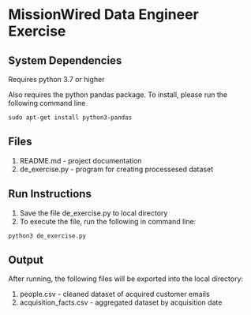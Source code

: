 # MissionWired Data Engineer Exercise

## System Dependencies

Requires python 3.7 or higher

Also requires the python pandas package. To install, please run the following command line 

```
sudo apt-get install python3-pandas
```

## Files
1. README.md - project documentation
2. de_exercise.py - program for creating processesed dataset

## Run Instructions
1. Save the file de_exercise.py to local directory
2. To execute the file, run the following in command line:
```
python3 de_exercise.py
```

## Output
After running, the following files will be exported into the local directory:

1. people.csv - cleaned dataset of acquired customer emails
2. acquisition_facts.csv - aggregated dataset by acquisition date
